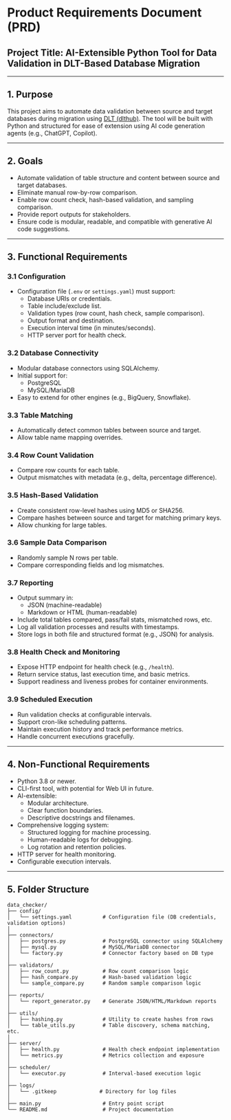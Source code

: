 # Product Requirements Document (PRD)

## Project Title: AI-Extensible Python Tool for Data Validation in DLT-Based Database Migration

---

## 1. Purpose

This project aims to automate data validation between source and target databases during migration using [DLT (dlthub)](https://github.com/dlt-hub/dlt). The tool will be built with Python and structured for ease of extension using AI code generation agents (e.g., ChatGPT, Copilot).

---

## 2. Goals

- Automate validation of table structure and content between source and target databases.
- Eliminate manual row-by-row comparison.
- Enable row count check, hash-based validation, and sampling comparison.
- Provide report outputs for stakeholders.
- Ensure code is modular, readable, and compatible with generative AI code suggestions.

---

## 3. Functional Requirements

### 3.1 Configuration

- Configuration file (`.env` or `settings.yaml`) must support:
  - Database URIs or credentials.
  - Table include/exclude list.
  - Validation types (row count, hash check, sample comparison).
  - Output format and destination.
  - Execution interval time (in minutes/seconds).
  - HTTP server port for health check.

### 3.2 Database Connectivity

- Modular database connectors using SQLAlchemy.
- Initial support for:
  - PostgreSQL
  - MySQL/MariaDB
- Easy to extend for other engines (e.g., BigQuery, Snowflake).

### 3.3 Table Matching

- Automatically detect common tables between source and target.
- Allow table name mapping overrides.

### 3.4 Row Count Validation

- Compare row counts for each table.
- Output mismatches with metadata (e.g., delta, percentage difference).

### 3.5 Hash-Based Validation

- Create consistent row-level hashes using MD5 or SHA256.
- Compare hashes between source and target for matching primary keys.
- Allow chunking for large tables.

### 3.6 Sample Data Comparison

- Randomly sample N rows per table.
- Compare corresponding fields and log mismatches.

### 3.7 Reporting

- Output summary in:
  - JSON (machine-readable)
  - Markdown or HTML (human-readable)
- Include total tables compared, pass/fail stats, mismatched rows, etc.
- Log all validation processes and results with timestamps.
- Store logs in both file and structured format (e.g., JSON) for analysis.

### 3.8 Health Check and Monitoring

- Expose HTTP endpoint for health check (e.g., `/health`).
- Return service status, last execution time, and basic metrics.
- Support readiness and liveness probes for container environments.

### 3.9 Scheduled Execution

- Run validation checks at configurable intervals.
- Support cron-like scheduling patterns.
- Maintain execution history and track performance metrics.
- Handle concurrent executions gracefully.

---

## 4. Non-Functional Requirements

- Python 3.8 or newer.
- CLI-first tool, with potential for Web UI in future.
- AI-extensible:
  - Modular architecture.
  - Clear function boundaries.
  - Descriptive docstrings and filenames.
- Comprehensive logging system:
  - Structured logging for machine processing.
  - Human-readable logs for debugging.
  - Log rotation and retention policies.
- HTTP server for health monitoring.
- Configurable execution intervals.

---

## 5. Folder Structure

```plaintext
data_checker/
├── config/
│   └── settings.yaml          # Configuration file (DB credentials, validation options)
│
├── connectors/
│   ├── postgres.py            # PostgreSQL connector using SQLAlchemy
│   ├── mysql.py               # MySQL/MariaDB connector
│   └── factory.py             # Connector factory based on DB type
│
├── validators/
│   ├── row_count.py           # Row count comparison logic
│   ├── hash_compare.py        # Hash-based validation logic
│   └── sample_compare.py      # Random sample comparison logic
│
├── reports/
│   └── report_generator.py    # Generate JSON/HTML/Markdown reports
│
├── utils/
│   ├── hashing.py             # Utility to create hashes from rows
│   └── table_utils.py         # Table discovery, schema matching, etc.
│
├── server/
│   ├── health.py              # Health check endpoint implementation
│   └── metrics.py             # Metrics collection and exposure
│
├── scheduler/
│   └── executor.py            # Interval-based execution logic
│
├── logs/
│   └── .gitkeep              # Directory for log files
│
├── main.py                    # Entry point script
└── README.md                  # Project documentation
